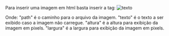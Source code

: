 Para inserir uma imagem em html basta inserir a tag:
	<img src="path" alt="texto" height="altura" width="largura">

Onde:
"path" é o caminho para o arquivo da imagem.
"texto" é o texto a ser exibido caso a imagem não carregue.
"altura" é a altura para exibição da imagem em pixels.
"largura" é a largura para exibição da imagem em pixels.
